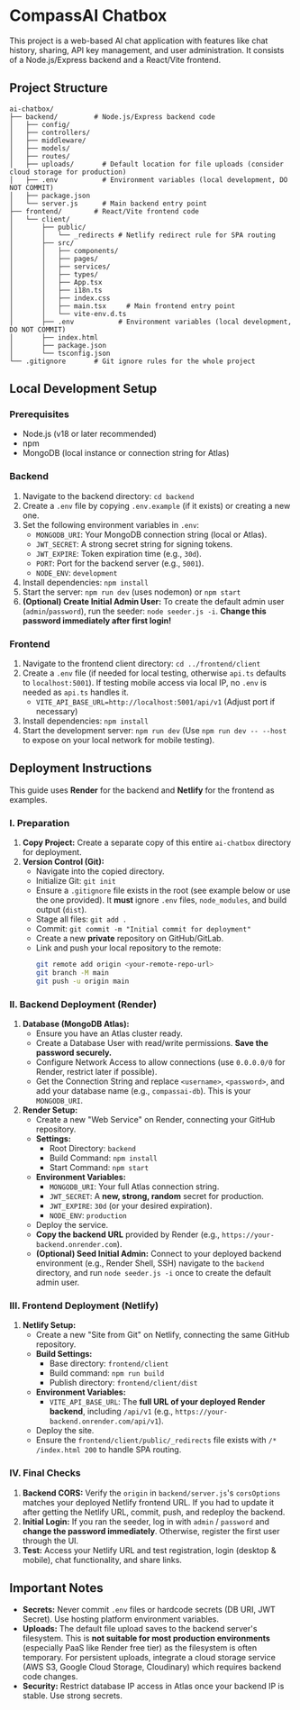 # CompassAI Chatbox

This project is a web-based AI chat application with features like chat history, sharing, API key management, and user administration. It consists of a Node.js/Express backend and a React/Vite frontend.

## Project Structure

```
ai-chatbox/
├── backend/         # Node.js/Express backend code
│   ├── config/
│   ├── controllers/
│   ├── middleware/
│   ├── models/
│   ├── routes/
│   ├── uploads/       # Default location for file uploads (consider cloud storage for production)
│   ├── .env           # Environment variables (local development, DO NOT COMMIT)
│   ├── package.json
│   └── server.js      # Main backend entry point
├── frontend/        # React/Vite frontend code
│   └── client/
│       ├── public/
│       │   └── _redirects # Netlify redirect rule for SPA routing
│       ├── src/
│       │   ├── components/
│       │   ├── pages/
│       │   ├── services/
│       │   ├── types/
│       │   ├── App.tsx
│       │   ├── i18n.ts
│       │   ├── index.css
│       │   ├── main.tsx     # Main frontend entry point
│       │   └── vite-env.d.ts
│       ├── .env           # Environment variables (local development, DO NOT COMMIT)
│       ├── index.html
│       ├── package.json
│       └── tsconfig.json
└── .gitignore       # Git ignore rules for the whole project
```

## Local Development Setup

### Prerequisites

*   Node.js (v18 or later recommended)
*   npm
*   MongoDB (local instance or connection string for Atlas)

### Backend

1.  Navigate to the backend directory: `cd backend`
2.  Create a `.env` file by copying `.env.example` (if it exists) or creating a new one.
3.  Set the following environment variables in `.env`:
    *   `MONGODB_URI`: Your MongoDB connection string (local or Atlas).
    *   `JWT_SECRET`: A strong secret string for signing tokens.
    *   `JWT_EXPIRE`: Token expiration time (e.g., `30d`).
    *   `PORT`: Port for the backend server (e.g., `5001`).
    *   `NODE_ENV`: `development`
4.  Install dependencies: `npm install`
5.  Start the server: `npm run dev` (uses nodemon) or `npm start`
6.  **(Optional) Create Initial Admin User:** To create the default admin user (`admin`/`password`), run the seeder: `node seeder.js -i`. **Change this password immediately after first login!**

### Frontend

1.  Navigate to the frontend client directory: `cd ../frontend/client`
2.  Create a `.env` file (if needed for local testing, otherwise `api.ts` defaults to `localhost:5001`). If testing mobile access via local IP, no `.env` is needed as `api.ts` handles it.
    *   `VITE_API_BASE_URL=http://localhost:5001/api/v1` (Adjust port if necessary)
3.  Install dependencies: `npm install`
4.  Start the development server: `npm run dev` (Use `npm run dev -- --host` to expose on your local network for mobile testing).

## Deployment Instructions

This guide uses **Render** for the backend and **Netlify** for the frontend as examples.

### I. Preparation

1.  **Copy Project:** Create a separate copy of this entire `ai-chatbox` directory for deployment.
2.  **Version Control (Git):**
    *   Navigate into the copied directory.
    *   Initialize Git: `git init`
    *   Ensure a `.gitignore` file exists in the root (see example below or use the one provided). It **must** ignore `.env` files, `node_modules`, and build output (`dist`).
    *   Stage all files: `git add .`
    *   Commit: `git commit -m "Initial commit for deployment"`
    *   Create a new **private** repository on GitHub/GitLab.
    *   Link and push your local repository to the remote:
        ```bash
        git remote add origin <your-remote-repo-url>
        git branch -M main
        git push -u origin main
        ```

### II. Backend Deployment (Render)

1.  **Database (MongoDB Atlas):**
    *   Ensure you have an Atlas cluster ready.
    *   Create a Database User with read/write permissions. **Save the password securely.**
    *   Configure Network Access to allow connections (use `0.0.0.0/0` for Render, restrict later if possible).
    *   Get the Connection String and replace `<username>`, `<password>`, and add your database name (e.g., `compassai-db`). This is your `MONGODB_URI`.
2.  **Render Setup:**
    *   Create a new "Web Service" on Render, connecting your GitHub repository.
    *   **Settings:**
        *   Root Directory: `backend`
        *   Build Command: `npm install`
        *   Start Command: `npm start`
    *   **Environment Variables:**
        *   `MONGODB_URI`: Your full Atlas connection string.
        *   `JWT_SECRET`: A **new, strong, random** secret for production.
        *   `JWT_EXPIRE`: `30d` (or your desired expiration).
        *   `NODE_ENV`: `production`
    *   Deploy the service.
    *   **Copy the backend URL** provided by Render (e.g., `https://your-backend.onrender.com`).
    *   **(Optional) Seed Initial Admin:** Connect to your deployed backend environment (e.g., Render Shell, SSH) navigate to the `backend` directory, and run `node seeder.js -i` once to create the default admin user.

### III. Frontend Deployment (Netlify)

1.  **Netlify Setup:**
    *   Create a new "Site from Git" on Netlify, connecting the same GitHub repository.
    *   **Build Settings:**
        *   Base directory: `frontend/client`
        *   Build command: `npm run build`
        *   Publish directory: `frontend/client/dist`
    *   **Environment Variables:**
        *   `VITE_API_BASE_URL`: The **full URL of your deployed Render backend**, including `/api/v1` (e.g., `https://your-backend.onrender.com/api/v1`).
    *   Deploy the site.
    *   Ensure the `frontend/client/public/_redirects` file exists with `/* /index.html 200` to handle SPA routing.

### IV. Final Checks

1.  **Backend CORS:** Verify the `origin` in `backend/server.js`'s `corsOptions` matches your deployed Netlify frontend URL. If you had to update it after getting the Netlify URL, commit, push, and redeploy the backend.
2.  **Initial Login:** If you ran the seeder, log in with `admin` / `password` and **change the password immediately**. Otherwise, register the first user through the UI.
3.  **Test:** Access your Netlify URL and test registration, login (desktop & mobile), chat functionality, and share links.

## Important Notes

*   **Secrets:** Never commit `.env` files or hardcode secrets (DB URI, JWT Secret). Use hosting platform environment variables.
*   **Uploads:** The default file upload saves to the backend server's filesystem. This is **not suitable for most production environments** (especially PaaS like Render free tier) as the filesystem is often temporary. For persistent uploads, integrate a cloud storage service (AWS S3, Google Cloud Storage, Cloudinary) which requires backend code changes.
*   **Security:** Restrict database IP access in Atlas once your backend IP is stable. Use strong secrets.
